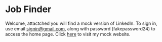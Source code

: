 # Job Finder

Welcome, attactched you will find a mock version of LinkedIn. To sign in, use 
email signin@gmail.com, along with password (fakepassword24) to access the
home page. Click [here]() to visit my mock website.